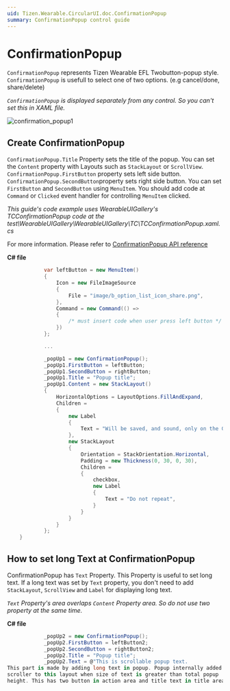 ```yaml
---
uid: Tizen.Wearable.CircularUI.doc.ConfirmationPopup
summary: ConfirmationPopup control guide
---
```


# ConfirmationPopup
`ConfirmationPopup` represents Tizen Wearable EFL Twobutton-popup style. `ConfirmationPopup` is usefull to select one of two options. (e.g  cancel/done, share/delete)

*`ConfirmationPopup` is displayed separately from any control. So you can't set this in XAML file.*

![confirmation_popup1](data/confirmation_popup1.png)

## Create ConfirmationPopup
`ConfirmationPopup.Title` Property sets the title of the popup. You can set the `Content` property with Layouts such as `StackLayout` or `ScrollView`.
`ConfirmationPopup.FirstButton` property sets left side button. `ConfirmationPopup.SecondButton`property sets right side button. You can set` FirstButton` and `SecondButton` using `MenuItem`. You should add code at `Command` or `Clicked` event handler for controlling `MenuItem` clicked.

_This guide's code example uses WearableUIGallery's TCConfirmationPopup code at the test\WearableUIGallery\WearableUIGallery\TC\TCConfirmationPopup.xaml.cs_

For more information. Please refer to [ConfirmationPopup  API reference](https://samsung.github.io/Tizen.CircularUI/api/Tizen.Wearable.CircularUI.Forms.ConfirmationPopup.html)

**C# file**
```cs
            var leftButton = new MenuItem()
            {
                Icon = new FileImageSource
                {
                    File = "image/b_option_list_icon_share.png",
                },
                Command = new Command(() =>
                {
                    /* must insert code when user press left button */
                })
            };

            ...

            _popUp1 = new ConfirmationPopup();
            _popUp1.FirstButton = leftButton;
            _popUp1.SecondButton = rightButton;
            _popUp1.Title = "Popup title";
            _popUp1.Content = new StackLayout()
            {
                HorizontalOptions = LayoutOptions.FillAndExpand,
                Children =
                {
                    new Label
                    {
                        Text = "Will be saved, and sound, only on the Gear.",
                    },
                    new StackLayout
                    {
                        Orientation = StackOrientation.Horizontal,
                        Padding = new Thickness(0, 30, 0, 30),
                        Children =
                        {
                            checkbox,
                            new Label
                            {
                                Text = "Do not repeat",
                            }
                        }
                    }
                }
            };
    }
```

## How to set long Text at ConfirmationPopup
ConfirmationPopup has `Text` Property. This Property is useful to set long text.
If a long text was set by `Text` property, you don't need to add `StackLayout`, `ScrollView` and `Label` for displaying long text.

*`Text` Property's area overlaps `Content` Property area. So do not use two property at the same time.*

**C# file**
```cs
            _popUp2 = new ConfirmationPopup();
            _popUp2.FirstButton = leftButton2;
            _popUp2.SecondButton = rightButton2;
            _popUp2.Title = "Popup title";
            _popUp2.Text = @"This is scrollable popup text.
This part is made by adding long text in popup. Popup internally added
scroller to this layout when size of text is greater than total popup
height. This has two button in action area and title text in title area";
```